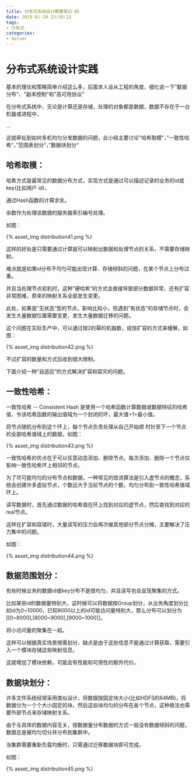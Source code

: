 ```yaml
---
title: 分布式系统设计概要笔记-四
date: 2015-01-10 23:58:12
tags:
- 分布式
categories:
- Server
---
```



# 分布式系统设计实践

基本的理论和策略简单介绍这么多，后面本人会从工程的角度，细化说一下”数据分布“、"副本控制"和"高可用协议"

在分布式系统中，无论是计算还是存储，处理的对象都是数据，数据不存在于一台机器或进程中，

... <!-- more -->

这就牵扯到如何多机均匀分发数据的问题，此小结主要讨论"哈希取模"，”一致性哈希“，”范围表划分“，”数据块划分“

## 哈希取模：

哈希方式是最常见的数据分布方式，实现方式是通过可以描述记录的业务的id或key(比如用户 id)，

通过Hash函数的计算求余。

余数作为处理该数据的服务器索引编号处理。

如图：

{% asset_img distribution41.png %}


这样的好处是只需要通过计算就可以映射出数据和处理节点的关系，不需要存储映射。

难点就是如果id分布不均匀可能出现计算、存储倾斜的问题，在某个节点上分布过重。

并且当处理节点宕机时，这种”硬哈希“的方式会直接导致部分数据异常，还有扩容非常困难，原来的映射关系全部发生变更。



 此处，如果是”无状态“型的节点，影响比较小，但遇到”有状态“的存储节点时，会发生大量数据位置需要变更，发生大量数据迁移的问题。

 这个问题在实际生产中，可以通过按2的幂的机器数，成倍扩容的方式来缓解，如图：

{% asset_img distribution42.png %}

不过扩容的数量和方式后收到很大限制。

下面介绍一种”自适应“的方式解决扩容和容灾的问题。




## 一致性哈希：
一致性哈希 -- Consistent Hash 是使用一个哈希函数计算数据或数据特征的哈希值，令该哈希函数的输出值域为一个封闭的环，最大值+1=最小值。

将节点随机分布到这个环上，每个节点负责处理从自己开始顺
时针至下一个节点的全部哈希值域上的数据，如图：

{% asset_img distribution43.png %}

一致性哈希的优点在于可以任意动态添加、删除节点，每次添加、删除一个节点仅影响一致性哈希环上相邻的节点。

 为了尽可能均匀的分布节点和数据，一种常见的改进算法是引入虚节点的概念，系统会创建许多虚拟节点，个数远大于当前节点的个数，均匀分布到一致性哈希值域环上。

 读写数据时，首先通过数据的哈希值在环上找到对应的虚节点，然后查找到对应的real节点。

 这样在扩容和容错时，大量读写的压力会再次被其他部分节点分摊，主要解决了压力集中的问题。

如图：

{% asset_img distribution44.png %}



## 数据范围划分：
有些时候业务的数据id或key分布不是很均匀，并且读写也会呈现聚集的方式。

比如某些id的数据量特别大，这时候可以将数据按Group划分，从业务角度划分比如id为0~10000，已知8000以上的id可能访问量特别大，那么分布可以划分为[[0~8000],[8000~9000],[9000~1000]]。

将小访问量的聚集在一起。


这样可以根据真实场景按需划分，缺点是由于这些信息不能通过计算获取，需要引入一个模块存储这些映射信息。

这就增加了模块依赖，可能会有性能和可用性的额外代价。



## 数据块划分：

许多文件系统经常采用类似设计，将数据按固定块大小(比如HDFS的64MB)，将数据分为一个个大小固定的块，然后这些块均匀的分布在各个节点，这种做法也需要外部节点来存储映射关系。


由于与具体的数据内容无关，按数据量分布数据的方式一般没有数据倾斜的问题，数据总是被均匀切分并分布到集群中。

当集群需要重新负载均衡时，只需通过迁移数据块即可完成。



如图：

{% asset_img distribution45.png %}
          


